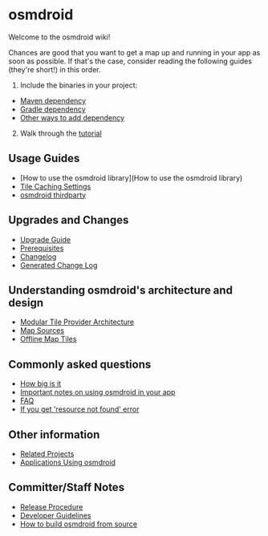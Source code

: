 # osmdroid

Welcome to the osmdroid wiki!

Chances are good that you want to get a map up and running in your app as soon as possible. If that's the case, consider reading the following guides (they're short!) in this order.

1. Include the binaries in your project:
  * [Maven dependency](How-to-include-OsmDroid-in-a-Maven-Android-project)
  * [Gradle dependency](How-to-add-the-osmdroid-library-via-Gradle)
  * [Other ways to add dependency](How-to-include-OsmDroid-in-a-non-Gradle,-non-Maven-project)
2. Walk through the [tutorial](How-to-use-the-osmdroid-library)


## Usage Guides
 * [How to use the osmdroid library](How to use the osmdroid library)
 * [Tile Caching Settings](Tile-Caching-Settings)
 * [osmdroid thirdparty](osmdroid-thirdparty)

## Upgrades and Changes
 * [Upgrade Guide](Upgrade-Guide)
 * [Prerequisites](Prerequisites)
 * [Changelog](Changelog)
 * [Generated Change Log](Generated-Change-Log)

## Understanding osmdroid's architecture and design
 * [Modular Tile Provider Architecture](Modular-Tile-Provider-Architecture)
 * [Map Sources](Map-Sources)
 * [Offline Map Tiles](Offline-Map-Tiles)

## Commonly asked questions
 * [How big is it](How-big-is-it)
 * [Important notes on using osmdroid in your app](Important-notes-on-using-osmdroid-in-your-app)
 * [FAQ](FAQ)
 * [If you get 'resource not found' error](If-you-get-'resource-not-found'-error)

## Other information
 * [Related Projects](Related-Projects)
 * [Applications Using osmdroid](Applications-Using-osmdroid)

## Committer/Staff Notes
 * [Release Procedure](Release-Procedure)
 * [Developer Guidelines](Developer-Guidelines)
 * [How to build osmdroid from source](How-to-build-osmdroid-from-source)